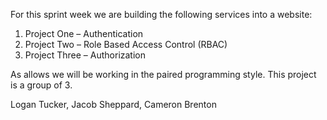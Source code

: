 For this sprint week we are building the following services into a website:

1.	Project One – Authentication
2.	Project Two – Role Based Access Control (RBAC)
3.	Project Three – Authorization

As allows we will be working in the paired programming style. This project is a group of 3.

Logan Tucker,
Jacob Sheppard,
Cameron Brenton